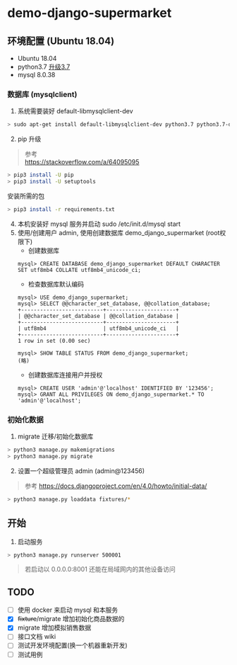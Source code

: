 # demo-django-supermarket



## 环境配置 (Ubuntu 18.04)
- Ubuntu 18.04
- python3.7 [升级3.7](https://jcutrer.com/linux/upgrade-python37-ubuntu1810)
- mysql 8.0.38

### 数据库 (mysqlclient)
1. 系统需要装好 default-libmysqlclient-dev

```bash
> sudo apt-get install default-libmysqlclient-dev python3.7 python3.7-dev
```

2. pip 升级  

> 参考  
https://stackoverflow.com/a/64095095  
```bash
> pip3 install -U pip
> pip3 install -U setuptools
```
安装所需的包
```bash
> pip3 install -r requirements.txt
```

4. 本机安装好 mysql 服务并启动 sudo /etc/init.d/mysql start
5. 使用/创建用户 admin, 使用创建数据库 demo_django_supermarket (root权限下)
    - 创建数据库 
    ```mysql
    mysql> CREATE DATABASE demo_django_supermarket DEFAULT CHARACTER SET utf8mb4 COLLATE utf8mb4_unicode_ci;
    ```
    - 检查数据库默认编码
    ```mysql
    mysql> USE demo_django_supermarket;
    mysql> SELECT @@character_set_database, @@collation_database;
    +--------------------------+----------------------+
    | @@character_set_database | @@collation_database |
    +--------------------------+----------------------+
    | utf8mb4                  | utf8mb4_unicode_ci   |
    +--------------------------+----------------------+
    1 row in set (0.00 sec)
   
    mysql> SHOW TABLE STATUS FROM demo_django_supermarket;
   (略)
   ```
    - 创建数据库连接用户并授权
    ```mysql
    mysql> CREATE USER 'admin'@'localhost' IDENTIFIED BY '123456';
    mysql> GRANT ALL PRIVILEGES ON demo_django_supermarket.* TO 'admin'@'localhost';
    ```

### 初始化数据
1. migrate 迁移/初始化数据库
```bash
> python3 manage.py makemigrations
> python3 manage.py migrate
```
2. 设置一个超级管理员 admin (admin@123456)
> 参考
https://docs.djangoproject.com/en/4.0/howto/initial-data/
```bash
> python3 manage.py loaddata fixtures/*
```

## 开始

1. 启动服务
```bash
> python3 manage.py runserver 500001
```
> 若启动以 0.0.0.0:8001 还能在局域网内的其他设备访问

## TODO
- [ ] 使用 docker 来启动 mysql 和本服务 
- [x] ~~fixture~~/migrate 增加初始化商品数据的  
- [x] migrate 增加模拟销售数据 
- [ ] 接口文档 wiki
- [ ] 测试开发环境配置(换一个机器重新开发) 
- [ ] 测试用例
